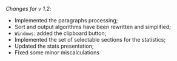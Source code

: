 _Changes for v 1.2_:
- Implemented the paragraphs processing;
- Sort and output algorithms have been rewritten and simplified;
- `Windows`: added the clipboard button;
- Implemented the set of selectable sections for the statistics;
- Updated the stats presentation;
- Fixed some minor miscalculations
